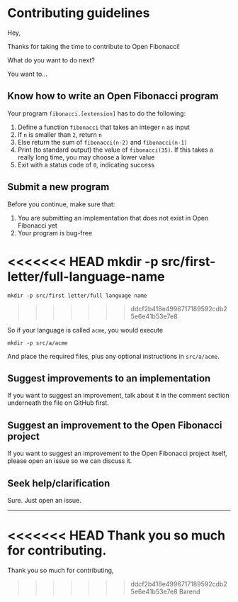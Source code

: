 # Contributing guidelines

Hey,

Thanks for taking the time to contribute to Open Fibonacci!

What do you want to do next?

You want to...

## Know how to write an Open Fibonacci program

Your program `fibonacci.[extension]` has to do the following:

1. Define a function `fibonacci` that takes an integer `n` as input
2. If `n` is smaller than `2`, return `n`
3. Else return the sum of `fibonacci(n-2)` and `fibonacci(n-1)`
4. Print (to standard output) the value of `fibonacci(35)`. If this takes
a really long time, you may choose a lower value
5. Exit with a status code of `0`, indicating success

## Submit a new program

Before you continue, make sure that:

1. You are submitting an implementation that does not exist in Open Fibonacci yet
2. Your program is bug-free

<<<<<<< HEAD
    mkdir -p src/first-letter/full-language-name
=======
    mkdir -p src/first letter/full language name
>>>>>>> ddcf2b418e4996717189592cdb25e6e41b53e7e8

So if your language is called `acme`, you would execute

    mkdir -p src/a/acme

And place the required files, plus any optional instructions in `src/a/acme`.

## Suggest improvements to an implementation

If you want to suggest an improvement, talk about it in the comment section
underneath the file on GitHub first.

## Suggest an improvement to the Open Fibonacci project

If you want to suggest an improvement to the Open Fibonacci project itself,
please open an issue so we can discuss it.

## Seek help/clarification

Sure. Just open an issue.

---

<<<<<<< HEAD
Thank you so much for contributing.  
=======
Thank you so much for contributing,  
>>>>>>> ddcf2b418e4996717189592cdb25e6e41b53e7e8
Barend
